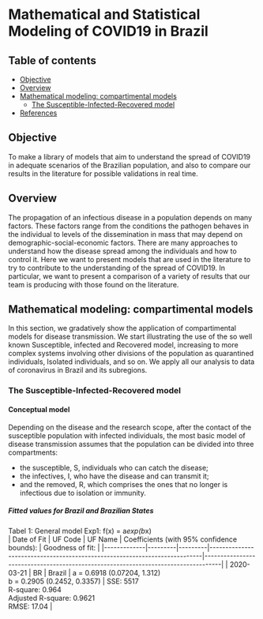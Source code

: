 # Mathematical and Statistical Modeling of COVID19 in Brazil


## Table of contents
* [Objective](#Objective)
* [Overview](#Overview)
* [Mathematical modeling: compartimental models](#Mathematical)
  * [The Susceptible-Infected-Recovered model](#SIR)
* [References](#references)

## Objective

To make a library of models that aim to understand the spread of COVID19 in adequate scenarios of the Brazilian population, and also to compare our results in the literature for possible validations in real time.

## Overview

  The propagation of an infectious disease in a population depends on many factors. These factors range from the conditions the pathogen behaves in  the individual to levels of the dissemination in mass that may depend on demographic-social-economic factors. There are many approaches to understand how the disease spread among the individuals and how  to control it. Here we want to present models that are used in the literature to try to contribute to the understanding of the spread of COVID19. In particular, we want to present a comparison of a variety of results that our team is producing with those found on the literature. 

## Mathematical modeling: compartimental models

  In this section, we gradatively show the application of compartimental models for disease transmission. We start illustrating the use of the so well known Susceptible, infected and Recovered model, increasing to more complex systems involving other divisions of the population as quarantined individuals, Isolated individuals, and so on. We apply all our analysis to data of coronavirus in Brazil and its subregions.  

### The Susceptible-Infected-Recovered model

#### Conceptual model

  Depending on the disease and the research scope, after the contact of the susceptible population with infected individuals, the most basic model of disease transmission assumes that the population can be divided into three compartments: 

  * the susceptible, S, individuals who can catch the disease;
  * the infectives, I, who have the disease and can transmit it; 
  * and the removed, R, which comprises the ones that no longer is infectious due to isolation or immunity.


##### Fitted values for Brazil and Brazilian States

Tabel 1:  General model Exp1:   f(x) = a*exp(b*x)                                                               
| Date of Fit | UF Code | UF Name | Coefficients (with 95% confidence bounds):                                | Goodness of fit:                                                                  |
|-------------|---------|---------|---------------------------------------------------------------------------|-----------------------------------------------------------------------------------|
| 2020-03-21  | BR      | Brazil  | a =      0.6918  (0.07204, 1.312) <br>  b =      0.2905  (0.2452, 0.3357) | SSE: 5517 <br>  R-square: 0.964 <br>  Adjusted R-square: 0.9621 <br>  RMSE: 17.04 |
